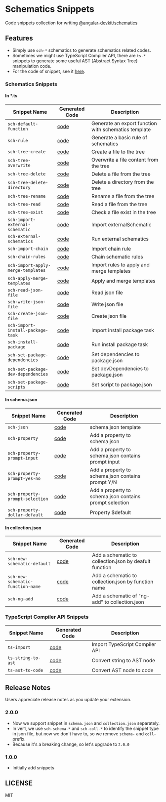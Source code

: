 # Schematics Snippets

Code snippets collection for writing [@angular-devkit/schematics](https://www.npmjs.com/package/@angular-devkit/schematics)

## Features

- Simply use `sch-*` schematics to generate schematics related codes.
- Sometimes we might use TypeScript Compiler API, there are `ts-*` snippets to generate some useful AST (Abstract Syntax Tree) manipulation code.
- For the code of snippet, see it [here](docs/).

### Schematics Snippets

#### In \*.ts

<!-- Schematics Begin -->

| Snippet Name                       | Generated Code                                              | Description                                          |
| ---------------------------------- | ----------------------------------------------------------- | ---------------------------------------------------- |
| `sch-default-function`             | [code](docs/schematics/sch-default-function.md)             | Generate an export function with schematics template |
| `sch-rule`                         | [code](docs/schematics/sch-rule.md)                         | Generate a basic rule of schematics                  |
| `sch-tree-create`                  | [code](docs/schematics/sch-tree-create.md)                  | Create a file to the tree                            |
| `sch-tree-overwrite`               | [code](docs/schematics/sch-tree-overwrite.md)               | Overwrite a file content from the tree               |
| `sch-tree-delete`                  | [code](docs/schematics/sch-tree-delete.md)                  | Delete a file from the tree                          |
| `sch-tree-delete-directory`        | [code](docs/schematics/sch-tree-delete-directory.md)        | Delete a directory from the tree                     |
| `sch-tree-rename`                  | [code](docs/schematics/sch-tree-rename.md)                  | Rename a file from the tree                          |
| `sch-tree-read`                    | [code](docs/schematics/sch-tree-read.md)                    | Read a file from the tree                            |
| `sch-tree-exist`                   | [code](docs/schematics/sch-tree-exist.md)                   | Check a file exist in the tree                       |
| `sch-import-external-schematic`    | [code](docs/schematics/sch-import-external-schematic.md)    | Import externalSchematic                             |
| `sch-external-schematics`          | [code](docs/schematics/sch-external-schematics.md)          | Run external schematics                              |
| `sch-import-chain`                 | [code](docs/schematics/sch-import-chain.md)                 | Import chain rule                                    |
| `sch-chain-rules`                  | [code](docs/schematics/sch-chain-rules.md)                  | Chain schematic rules                                |
| `sch-import-apply-merge-templates` | [code](docs/schematics/sch-import-apply-merge-templates.md) | Import rules to apply and merge templates            |
| `sch-apply-merge-templates`        | [code](docs/schematics/sch-apply-merge-templates.md)        | Apply and merge templates                            |
| `sch-read-json-file`               | [code](docs/schematics/sch-read-json-file.md)               | Read json file                                       |
| `sch-write-json-file`              | [code](docs/schematics/sch-write-json-file.md)              | Write json file                                      |
| `sch-create-json-file`             | [code](docs/schematics/sch-create-json-file.md)             | Create json file                                     |
| `sch-import-install-package-task`  | [code](docs/schematics/sch-import-install-package-task.md)  | Import install package task                          |
| `sch-install-package`              | [code](docs/schematics/sch-install-package.md)              | Run install package task                             |
| `sch-set-package-dependencies`     | [code](docs/schematics/sch-set-package-dependencies.md)     | Set dependencies to package.json                     |
| `sch-set-package-dev-dependencies` | [code](docs/schematics/sch-set-package-dev-dependencies.md) | Set devDependencies to package.json                  |
| `sch-set-package-scripts`          | [code](docs/schematics/sch-set-package-scripts.md)          | Set script to package.json                           |

<!-- Schematics End -->

#### In schema.json

<!-- Schema Begin -->

| Snippet Name                    | Generated Code                                       | Description                                             |
| ------------------------------- | ---------------------------------------------------- | ------------------------------------------------------- |
| `sch-json`                      | [code](docs/schema/sch-json.md)                      | schema.json template                                    |
| `sch-property`                  | [code](docs/schema/sch-property.md)                  | Add a property to schema.json                           |
| `sch-property-prompt-input`     | [code](docs/schema/sch-property-prompt-input.md)     | Add a property to schema.json contains prompt input     |
| `sch-property-prompt-yes-no`    | [code](docs/schema/sch-property-prompt-yes-no.md)    | Add a property to schema.json contains prompt Y/N       |
| `sch-property-prompt-selection` | [code](docs/schema/sch-property-prompt-selection.md) | Add a property to schema.json contains prompt selection |
| `sch-property-dollar-default`   | [code](docs/schema/sch-property-dollar-default.md)   | Property $default                                       |

<!-- Schema End -->

#### In collection.json

<!-- Collection Begin -->

| Snippet Name                      | Generated Code                                             | Description                                            |
| --------------------------------- | ---------------------------------------------------------- | ------------------------------------------------------ |
| `sch-new-schematic-default`       | [code](docs/collection/sch-new-schematic-default.md)       | Add a schematic to collection.json by deafult function |
| `sch-new-schematic-function-name` | [code](docs/collection/sch-new-schematic-function-name.md) | Add a schematic to collection.json by function name    |
| `sch-ng-add`                      | [code](docs/collection/sch-ng-add.md)                      | Add a schematic of "ng-add" to collection.json         |

<!-- Collection End -->

### TypeScript Compiler API Snippets

<!-- TypeScript Begin -->

| Snippet Name       | Generated Code                              | Description                    |
| ------------------ | ------------------------------------------- | ------------------------------ |
| `ts-import`        | [code](docs/typescript/ts-import.md)        | Import TypeScript Compiler API |
| `ts-string-to-ast` | [code](docs/typescript/ts-string-to-ast.md) | Convert string to AST node     |
| `ts-ast-to-code`   | [code](docs/typescript/ts-ast-to-code.md)   | Convert AST node to code       |

<!-- TypeScript End -->

## Release Notes

Users appreciate release notes as you update your extension.

### 2.0.0

- Now we support snippet in `schema.json` and `collection.json` separately.
- In ver1, we use `sch-schema-*` and `sch-coll-*` to identify the snippet type in json file, but now we don't have to, so we remove `schema-` and `coll-` prefix.
- Because it's a breaking change, so let's upgrade to `2.0.0`

### 1.0.0

- Initially add snippets

## LICENSE

MIT
